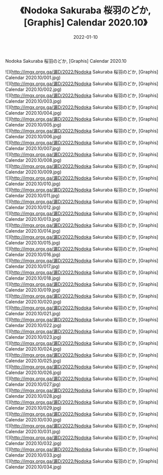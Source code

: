 ﻿---
layout: post
title:  《Nodoka Sakuraba 桜羽のどか, [Graphis] Calendar 2020.10》
date:   2022-01-10
img: http://imgx.orgx.ga/漏D/2022/Nodoka Sakuraba 桜羽のどか, [Graphis] Calendar 2020.10/000.jpg
categories: [美女, 清纯, 唯美]
---

Nodoka Sakuraba 桜羽のどか, [Graphis] Calendar 2020.10

  ![](http://imgx.orgx.ga/漏D/2022/Nodoka Sakuraba 桜羽のどか, [Graphis] Calendar 2020.10/001.jpg) <br> ![](http://imgx.orgx.ga/漏D/2022/Nodoka Sakuraba 桜羽のどか, [Graphis] Calendar 2020.10/002.jpg) <br> ![](http://imgx.orgx.ga/漏D/2022/Nodoka Sakuraba 桜羽のどか, [Graphis] Calendar 2020.10/003.jpg) <br> ![](http://imgx.orgx.ga/漏D/2022/Nodoka Sakuraba 桜羽のどか, [Graphis] Calendar 2020.10/004.jpg) <br> ![](http://imgx.orgx.ga/漏D/2022/Nodoka Sakuraba 桜羽のどか, [Graphis] Calendar 2020.10/005.jpg) <br> ![](http://imgx.orgx.ga/漏D/2022/Nodoka Sakuraba 桜羽のどか, [Graphis] Calendar 2020.10/006.jpg) <br> ![](http://imgx.orgx.ga/漏D/2022/Nodoka Sakuraba 桜羽のどか, [Graphis] Calendar 2020.10/007.jpg) <br> ![](http://imgx.orgx.ga/漏D/2022/Nodoka Sakuraba 桜羽のどか, [Graphis] Calendar 2020.10/008.jpg) <br> ![](http://imgx.orgx.ga/漏D/2022/Nodoka Sakuraba 桜羽のどか, [Graphis] Calendar 2020.10/009.jpg) <br> ![](http://imgx.orgx.ga/漏D/2022/Nodoka Sakuraba 桜羽のどか, [Graphis] Calendar 2020.10/010.jpg) <br> ![](http://imgx.orgx.ga/漏D/2022/Nodoka Sakuraba 桜羽のどか, [Graphis] Calendar 2020.10/011.jpg) <br> ![](http://imgx.orgx.ga/漏D/2022/Nodoka Sakuraba 桜羽のどか, [Graphis] Calendar 2020.10/012.jpg) <br> ![](http://imgx.orgx.ga/漏D/2022/Nodoka Sakuraba 桜羽のどか, [Graphis] Calendar 2020.10/013.jpg) <br> ![](http://imgx.orgx.ga/漏D/2022/Nodoka Sakuraba 桜羽のどか, [Graphis] Calendar 2020.10/014.jpg) <br> ![](http://imgx.orgx.ga/漏D/2022/Nodoka Sakuraba 桜羽のどか, [Graphis] Calendar 2020.10/015.jpg) <br> ![](http://imgx.orgx.ga/漏D/2022/Nodoka Sakuraba 桜羽のどか, [Graphis] Calendar 2020.10/016.jpg) <br> ![](http://imgx.orgx.ga/漏D/2022/Nodoka Sakuraba 桜羽のどか, [Graphis] Calendar 2020.10/017.jpg) <br> ![](http://imgx.orgx.ga/漏D/2022/Nodoka Sakuraba 桜羽のどか, [Graphis] Calendar 2020.10/018.jpg) <br> ![](http://imgx.orgx.ga/漏D/2022/Nodoka Sakuraba 桜羽のどか, [Graphis] Calendar 2020.10/019.jpg) <br> ![](http://imgx.orgx.ga/漏D/2022/Nodoka Sakuraba 桜羽のどか, [Graphis] Calendar 2020.10/020.jpg) <br> ![](http://imgx.orgx.ga/漏D/2022/Nodoka Sakuraba 桜羽のどか, [Graphis] Calendar 2020.10/021.jpg) <br> ![](http://imgx.orgx.ga/漏D/2022/Nodoka Sakuraba 桜羽のどか, [Graphis] Calendar 2020.10/022.jpg) <br> ![](http://imgx.orgx.ga/漏D/2022/Nodoka Sakuraba 桜羽のどか, [Graphis] Calendar 2020.10/023.jpg) <br> ![](http://imgx.orgx.ga/漏D/2022/Nodoka Sakuraba 桜羽のどか, [Graphis] Calendar 2020.10/024.jpg) <br> ![](http://imgx.orgx.ga/漏D/2022/Nodoka Sakuraba 桜羽のどか, [Graphis] Calendar 2020.10/025.jpg) <br> ![](http://imgx.orgx.ga/漏D/2022/Nodoka Sakuraba 桜羽のどか, [Graphis] Calendar 2020.10/026.jpg) <br> ![](http://imgx.orgx.ga/漏D/2022/Nodoka Sakuraba 桜羽のどか, [Graphis] Calendar 2020.10/027.jpg) <br> ![](http://imgx.orgx.ga/漏D/2022/Nodoka Sakuraba 桜羽のどか, [Graphis] Calendar 2020.10/028.jpg) <br> ![](http://imgx.orgx.ga/漏D/2022/Nodoka Sakuraba 桜羽のどか, [Graphis] Calendar 2020.10/029.jpg) <br> ![](http://imgx.orgx.ga/漏D/2022/Nodoka Sakuraba 桜羽のどか, [Graphis] Calendar 2020.10/030.jpg) <br> ![](http://imgx.orgx.ga/漏D/2022/Nodoka Sakuraba 桜羽のどか, [Graphis] Calendar 2020.10/031.jpg) <br> ![](http://imgx.orgx.ga/漏D/2022/Nodoka Sakuraba 桜羽のどか, [Graphis] Calendar 2020.10/032.jpg) <br> ![](http://imgx.orgx.ga/漏D/2022/Nodoka Sakuraba 桜羽のどか, [Graphis] Calendar 2020.10/033.jpg) <br> ![](http://imgx.orgx.ga/漏D/2022/Nodoka Sakuraba 桜羽のどか, [Graphis] Calendar 2020.10/034.jpg) <br>